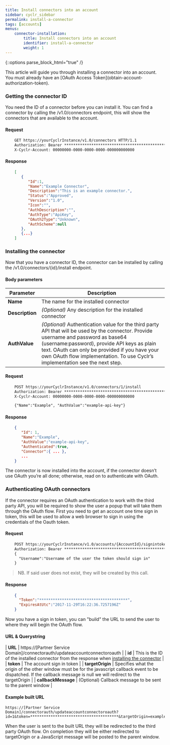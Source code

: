 ```yaml
---
title: Install connectors into an account
sidebar: cyclr_sidebar
permalink: install-a-connector
tags: [accounts]
menus:
    connector-installation:
        title: Install connectors into an account
        identifier: install-a-connector
        weight: 1
---
```

{::options parse_block_html="true" /}
<section class="card">
This article will guide you through installing a connector into an account. You must already have an [OAuth Access Token](obtain-account-authorization-token).

### Getting the connector ID

You need the ID of a connector before you can install it. You can find a connector by calling the /v1.0/connectors endpoint, this will show the connectors that are available to the account.

#### Request

```html
    GET https://yourCyclrInstance/v1.0/connectors HTTP/1.1
    Authorization: Bearer ****************************************************************
    X-Cyclr-Account: 00000000-0000-0000-0000-000000000000
```

#### Response

```json
    [
       {  
          "Id":1,
          "Name":"Example Connector",
          "Description":"This is an example connector.",
          "Status":"Approved",
          "Version":"1.0",
          "Icon":"",
          "AuthDescription":"",
          "AuthType":"ApiKey",
          "OAuth2Type":"Unknown",
          "AuthScheme":null
       },
       {...}
    ]
```

### Installing the connector

Now that you have a connector ID, the connector can be installed by calling the /v1.0/connectors/{id}/install endpoint.

#### Body parameters

| Parameter | Description |
| --- | --- |
| **Name** | The name for the installed connector |
| **Description** | _(Optional)_ Any description for the installed connector |
| **AuthValue** | _(Optional)_ Authentication value for the third party API that will be used by the connector. Provide username and password as base64 (username:password), provide API keys as plain text. OAuth can only be provided if you have your own OAuth flow implementation. To use Cyclr’s implementation see the next step. |

#### Request

```html
    POST https://yourCyclrInstance/v1.0/connectors/1/install
    Authorization: Bearer ****************************************************************
    X-Cyclr-Account: 00000000-0000-0000-0000-000000000000

    {"Name":"Example", "AuthValue":"example-api-key"}
```

#### Response

```json
    {  
       "Id": 1,
       "Name":"Example",
       "AuthValue":"example-api-key",
       "Authenticated":true,
       "Connector":{ ... },
       ...
    }
```

The connector is now installed into the account, if the connector doesn’t use OAuth you’re all done; otherwise, read on to authenticate with OAuth.

### Authenticating OAuth connectors

If the connector requires an OAuth authentication to work with the third party API, you will be required to show the user a popup that will take them through the OAuth flow. First you need to get an account one time sign in token, this will be used to allow a web browser to sign in using the credentials of the Oauth token.

#### Request

```html
    POST https://yourCyclrInstance/v1.0/accounts/{AccountId}/signintoken
    Authorization: Bearer ****************************************************************
    {
      "Username":"Username of the user the token should sign in"
    }
```
> NB. If said user does not exist, they will be created by this call.

#### Response

```json
    {
      "Token":"***************************************",
      "ExpiresAtUtc":"2017-11-29T16:22:36.7257196Z"
    }
```

Now you have a sign in token, you can "build" the URL to send the user to where they will begin the OAuth flow.

#### URL & Querystring

| **URL** | https://[Partner Service Domain]/connectorauth/updateaccountconnectoroauth |
| **id** | This is the ID of the installed connector from the response when [installing the connector](#installing-the-connector) |
| **token** | The account sign in token |
| **targetOrigin** | Specifies what the origin of the other window must be for the javascript callback event to be dispatched. If the callback message is null we will redirect to the targetOrigin |
| **callbackMessage** | (Optional) Callback message to be sent to the parent window |

#### Example built URL

    https://[Partner Service Domain]/connectorauth/updateaccountconnectoroauth?id=1&token=***************************************&targetOrigin=example.com&callbackMessage=done

When the user is sent to the built URL they will be redirected to the third party OAuth flow. On completion they will be either redirected to targetOrigin or a JavaScript message will be posted to the parent window.

</section>
